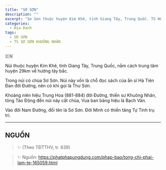 ```yaml
---
title: "SƠ SƠN"
description: ""
excerpt: "Sơ Sơn thuộc huyện Kim Khê, tỉnh Giang Tây, Trung Quốc. TS HÒA SƠN VÔ ÂN đã từng hoằng pháp ở đây"
categories: 
  - Địa Danh
tags: 
  - SƠ SƠN
  - TS SƠ SƠN KHUÔNG NHÂN
---
```


🇨🇳

Núi thuộc huyện Kim Khê, tỉnh Giang Tây, Trung Quốc, nằm cách trung tâm huyện 29km về hướng tây bắc. 

Trong núi có chùa Sơ Sơn. Núi này vốn là chỗ đọc sách của ẩn sĩ Hà Tiên Đan đời Đường, nên có khi gọi là Thư Sơn. 

Khoảng niên hiệu Trung Hoa (881-884) đời Đường, thiền sư Khuông Nhân, tông Tào Động đến núi này cất chùa, Vua ban bảng hiệu là Bạch Vân. 

Vào đời Nam Đường, đổi tên là Sơ Sơn. Đời Minh có thiền tăng Tự Tính trụ trì.

<hr class="blog-rule" />

## NGUỒN

> ✨ (Theo TĐTTHV, tr. 639)

> ✨ Nguồn: https://phatphapungdung.com/phap-bao/tong-chi-phai-lam-te-165059.html
